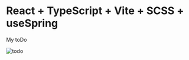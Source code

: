 # React + TypeScript + Vite + SCSS + useSpring

My toDo

<img src="https://neiros.ru/images/b7cbaa616e26585d8e681d61a523687f.png" alt="todo">
